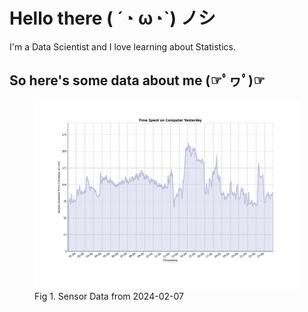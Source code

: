 
# Hello there ( ´◔ ω◔`) ノシ

I'm a Data Scientist and I love learning about Statistics.

## So here's some data about me (☞ﾟヮﾟ)☞

<figure>
  <picture>
    <source media="(prefers-color-scheme: dark)" srcset="graphs/dark-plot-2024-02-07.png">
    <source media="(prefers-color-scheme: light)" srcset="graphs/light-plot-2024-02-07.png">
    <img alt="Shows a black logo in light color mode and a white one in dark color mode." src="graphs/light-plot-2024-02-07.png">
  </picture>
  <figcaption>Fig 1. Sensor Data from 2024-02-07</figcaption>
</figure>
